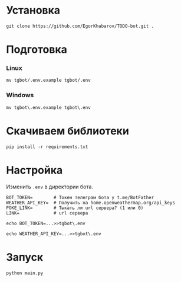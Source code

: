 
# Установка

```shell
git clone https://github.com/EgorKhabarov/TODO-bot.git .
```

# Подготовка

### Linux

```shell
mv tgbot/.env.example tgbot/.env
```

### Windows

```shell
mv tgbot\.env.example tgbot\.env
```

# Скачиваем библиотеки

```shell
pip install -r requirements.txt
```

# Настройка

Изменить `.env` в директории бота.

```.env
BOT_TOKEN=        # Токен телеграм бота у t.me/BotFather
WEATHER_API_KEY=  # Получить на home.openweathermap.org/api_keys
POKE_LINK=        # Тыкать ли url сервера? (1 или 0)
LINK=             # url сервера
```

```shell
echo BOT_TOKEN=...>>tgbot\.env
```

```shell
echo WEATHER_API_KEY=...>>tgbot\.env
```

# Запуск

```shell
python main.py
```
